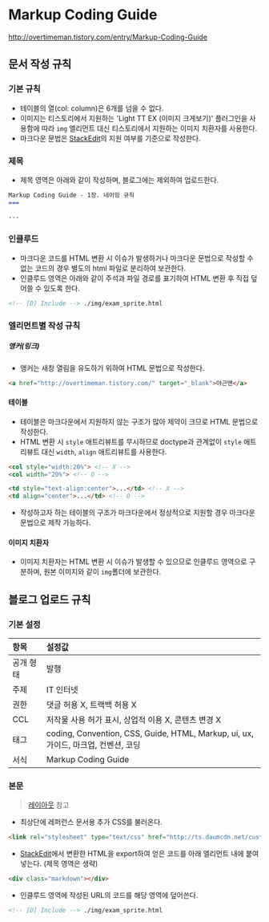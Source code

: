 Markup Coding Guide
===

http://overtimeman.tistory.com/entry/Markup-Coding-Guide

문서 작성 규칙
---

### 기본 규칙

- 테이블의 열(col: column)은 6개를 넘을 수 없다.
- 이미지는 티스토리에서 지원하는 'Light TT EX (이미지 크게보기)' 플러그인을 사용함에 따라 ```img``` 엘리먼트 대신 티스토리에서 지원하는 이미지 치환자를 사용한다.
- 마크다운 문법은 [StackEdit](https://stackedit.io/editor)의 지원 여부를 기준으로 작성한다.

### 제목

- 제목 영역은 아래와 같이 작성하며, 블로그에는 제외하여 업로드한다.

```markdown
Markup Coding Guide - 1장. 네이밍 규칙
===

---
```

### 인클루드

- 마크다운 코드를 HTML 변환 시 이슈가 발생하거나 마크다운 문법으로 작성할 수 없는 코드의 경우 별도의 html 파일로 분리하여 보관한다.
- 인클루드 영역은 아래와 같이 주석과 파일 경로를 표기하여 HTML 변환 후 직접 덮어쓸 수 있도록 한다.

```markdown
<!-- [D] Include --> ./img/exam_sprite.html
```

### 엘리먼트별 작성 규칙

##### 앵커(링크)

- 앵커는 새창 열림을 유도하기 위하여 HTML 문법으로 작성한다.

```html
<a href="http://overtimeman.tistory.com/" target="_blank">야근맨</a>
```

#### 테이블

- 테이블은 마크다운에서 지원하지 않는 구조가 많아 제약이 크므로 HTML 문법으로 작성한다.
- HTML 변환 시 ```style``` 애트리뷰트를 무시하므로 doctype과 관계없이 ```style``` 애트리뷰트 대신 ```width```, ```align``` 애트리뷰트를 사용한다.

```html
<col style="width:20%"> <!-- X -->
<col width="20%"> <!-- O -->
```

```html
<td style="text-align:center">...</td> <!-- X -->
<td align="center">...</td> <!-- O -->
```

- 작성하고자 하는 테이블의 구조가 마크다운에서 정상적으로 지원할 경우 마크다운 문법으로 제작 가능하다.

#### 이미지 치환자

- 이미지 치환자는 HTML 변환 시 이슈가 발생할 수 있으므로 인클루드 영역으로 구분하며, 원본 이미지와 같이 ```img```폴더에 보관한다.

블로그 업로드 규칙
---

### 기본 설정

| 항목 | 설정값 |
| :--- | :--- |
| 공개 형태 | 발행 |
| 주제 | IT 인터넷 |
| 권한 | 댓글 허용 X, 트랙백 허용 X |
| CCL | 저작물 사용 허가 표시, 상업적 이용 X, 콘텐츠 변경 X |
| 태그 | coding, Convention, CSS, Guide, HTML, Markup, ui, ux, 가이드, 마크업, 컨벤션, 코딩 |
| 서식 | Markup Coding Guide |

### 본문

> [레이아웃](https://github.com/choi4450/markup-coding-guide/blob/master/layout.html) 참고

- 최상단에 레퍼런스 문서용 추가 CSS를 불러온다.

```html
<link rel="stylesheet" type="text/css" href="http://ts.daumcdn.net/custom/blog/173/1735446/skin/images/markdown-reference.css">
```

- [StackEdit](https://stackedit.io/editor)에서 변환한 HTML을 export하여 얻은 코드를 아래 엘리먼트 내에 붙여넣는다. (제목 영역은 생략)

```html
<div class="markdown"></div>
```

- 인클루드 영역에 작성된 URL의 코드를 해당 영역에 덮어쓴다.

```markdown
<!-- [D] Include --> ./img/exam_sprite.html
```